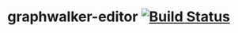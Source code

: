 graphwalker-editor [![Build Status](https://travis-ci.org/GraphWalker/graphwalker-editor.svg?branch=master)](https://travis-ci.org/GraphWalker/graphwalker-editor)
==================
